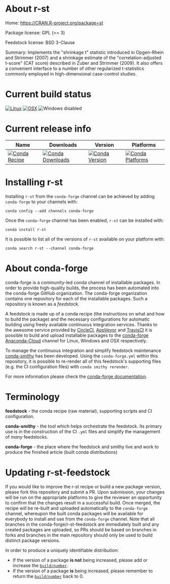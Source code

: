 About r-st
==========

Home: https://CRAN.R-project.org/package=st

Package license: GPL (>= 3)

Feedstock license: BSD 3-Clause

Summary: Implements the "shrinkage t" statistic introduced in Opgen-Rhein and Strimmer (2007) and a shrinkage estimate of the "correlation-adjusted t-score" (CAT score) described in Zuber and Strimmer (2009).  It also offers a convenient interface to a number of other regularized t-statistics commonly employed in high-dimensional case-control studies.



Current build status
====================

[![Linux](https://img.shields.io/circleci/project/github/conda-forge/r-st-feedstock/master.svg?label=Linux)](https://circleci.com/gh/conda-forge/r-st-feedstock)
[![OSX](https://img.shields.io/travis/conda-forge/r-st-feedstock/master.svg?label=macOS)](https://travis-ci.org/conda-forge/r-st-feedstock)
![Windows disabled](https://img.shields.io/badge/Windows-disabled-lightgrey.svg)

Current release info
====================

| Name | Downloads | Version | Platforms |
| --- | --- | --- | --- |
| [![Conda Recipe](https://img.shields.io/badge/recipe-r--st-green.svg)](https://anaconda.org/conda-forge/r-st) | [![Conda Downloads](https://img.shields.io/conda/dn/conda-forge/r-st.svg)](https://anaconda.org/conda-forge/r-st) | [![Conda Version](https://img.shields.io/conda/vn/conda-forge/r-st.svg)](https://anaconda.org/conda-forge/r-st) | [![Conda Platforms](https://img.shields.io/conda/pn/conda-forge/r-st.svg)](https://anaconda.org/conda-forge/r-st) |

Installing r-st
===============

Installing `r-st` from the `conda-forge` channel can be achieved by adding `conda-forge` to your channels with:

```
conda config --add channels conda-forge
```

Once the `conda-forge` channel has been enabled, `r-st` can be installed with:

```
conda install r-st
```

It is possible to list all of the versions of `r-st` available on your platform with:

```
conda search r-st --channel conda-forge
```


About conda-forge
=================

conda-forge is a community-led conda channel of installable packages.
In order to provide high-quality builds, the process has been automated into the
conda-forge GitHub organization. The conda-forge organization contains one repository
for each of the installable packages. Such a repository is known as a *feedstock*.

A feedstock is made up of a conda recipe (the instructions on what and how to build
the package) and the necessary configurations for automatic building using freely
available continuous integration services. Thanks to the awesome service provided by
[CircleCI](https://circleci.com/), [AppVeyor](https://www.appveyor.com/)
and [TravisCI](https://travis-ci.org/) it is possible to build and upload installable
packages to the [conda-forge](https://anaconda.org/conda-forge)
[Anaconda-Cloud](https://anaconda.org/) channel for Linux, Windows and OSX respectively.

To manage the continuous integration and simplify feedstock maintenance
[conda-smithy](https://github.com/conda-forge/conda-smithy) has been developed.
Using the ``conda-forge.yml`` within this repository, it is possible to re-render all of
this feedstock's supporting files (e.g. the CI configuration files) with ``conda smithy rerender``.

For more information please check the [conda-forge documentation](https://conda-forge.org/docs/).

Terminology
===========

**feedstock** - the conda recipe (raw material), supporting scripts and CI configuration.

**conda-smithy** - the tool which helps orchestrate the feedstock.
                   Its primary use is in the construction of the CI ``.yml`` files
                   and simplify the management of *many* feedstocks.

**conda-forge** - the place where the feedstock and smithy live and work to
                  produce the finished article (built conda distributions)


Updating r-st-feedstock
=======================

If you would like to improve the r-st recipe or build a new
package version, please fork this repository and submit a PR. Upon submission,
your changes will be run on the appropriate platforms to give the reviewer an
opportunity to confirm that the changes result in a successful build. Once
merged, the recipe will be re-built and uploaded automatically to the
`conda-forge` channel, whereupon the built conda packages will be available for
everybody to install and use from the `conda-forge` channel.
Note that all branches in the conda-forge/r-st-feedstock are
immediately built and any created packages are uploaded, so PRs should be based
on branches in forks and branches in the main repository should only be used to
build distinct package versions.

In order to produce a uniquely identifiable distribution:
 * If the version of a package **is not** being increased, please add or increase
   the [``build/number``](https://conda.io/docs/user-guide/tasks/build-packages/define-metadata.html#build-number-and-string).
 * If the version of a package **is** being increased, please remember to return
   the [``build/number``](https://conda.io/docs/user-guide/tasks/build-packages/define-metadata.html#build-number-and-string)
   back to 0.
